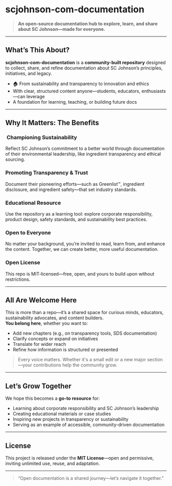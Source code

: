 # scjohnson‑com‑documentation

> **An open‑source documentation hub to explore, learn, and share about SC Johnson—made for everyone.**

---

## What’s This About?

**scjohnson-com-documentation** is a **community-built repository** designed to collect, share, and refine documentation about SC Johnson’s principles, initiatives, and legacy.

- 🏠 From sustainability and transparency to innovation and ethics
- With clear, structured content anyone—students, educators, enthusiasts—can leverage
- A foundation for learning, teaching, or building future docs

---

## Why It Matters: The Benefits

### ​ **Championing Sustainability**

Reflect SC Johnson’s commitment to a better world through documentation of their environmental leadership, like ingredient transparency and ethical sourcing.

### **Promoting Transparency & Trust**

Document their pioneering efforts—such as Greenlist™, ingredient disclosure, and ingredient safety—that set industry standards.

### **Educational Resource**

Use the repository as a learning tool: explore corporate responsibility, product design, safety standards, and sustainability best practices.

### **Open to Everyone**

No matter your background, you’re invited to read, learn from, and enhance the content. Together, we can create better, more useful documentation.

### **Open License**

This repo is MIT‑licensed—free, open, and yours to build upon without restrictions.

---

## All Are Welcome Here

This is more than a repo—it’s a shared space for curious minds, educators, sustainability advocates, and content builders.  
**You belong here**, whether you want to:

- Add new chapters (e.g., on transparency tools, SDS documentation)
- Clarify concepts or expand on initiatives
- Translate for wider reach
- Refine how information is structured or presented

> Every voice matters. Whether it's a small edit or a new major section—your contributions help the community grow.

---

## Let’s Grow Together

We hope this becomes a **go-to resource** for:

- Learning about corporate responsibility and SC Johnson’s leadership
- Creating educational materials or case studies
- Inspiring new projects in transparency or sustainability
- Serving as an example of accessible, community-driven documentation

---

## License

This project is released under the **MIT License**—open and permissive, inviting unlimited use, reuse, and adaptation.

---

> “Open documentation is a shared journey—let’s navigate it together.”
